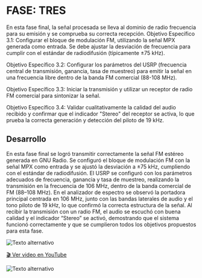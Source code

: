 # FASE: TRES 

En esta fase final, la señal procesada se lleva al dominio de radio frecuencia para su emisión y se comprueba su correcta recepción.
Objetivo Específico 3.1: Configurar el bloque de modulación FM, utilizando la señal MPX generada como entrada. Se debe ajustar la desviación de frecuencia para cumplir con el estándar de radiodifusión (típicamente ±75 kHz).

Objetivo Específico 3.2: Configurar los parámetros del USRP (frecuencia central de transmisión, ganancia, tasa de muestreo) para emitir la señal en una frecuencia libre dentro de la banda FM comercial (88-108 MHz).

Objetivo Específico 3.3: Iniciar la transmisión y utilizar un receptor de radio FM comercial para sintonizar la señal.

Objetivo Específico 3.4: Validar cualitativamente la calidad del audio recibido y confirmar que el indicador "Stereo" del receptor se activa, lo que prueba la correcta generación y detección del piloto de 19 kHz.

## Desarrollo 
En esta fase final se logró transmitir correctamente la señal FM estéreo generada en GNU Radio. Se configuró el bloque de modulación FM con la señal MPX como entrada y se ajustó la desviación a ±75 kHz, cumpliendo con el estándar de radiodifusión. El USRP se configuró con los parámetros adecuados de frecuencia, ganancia y tasa de muestreo, realizando la transmisión en la frecuencia de 106 MHz, dentro de la banda comercial de FM (88–108 MHz). En el analizador de espectro se observó la portadora principal centrada en 106 MHz, junto con las bandas laterales de audio y el tono piloto de 19 kHz, lo que confirmó la correcta estructura de la señal. Al recibir la transmisión con un radio FM, el audio se escuchó con buena calidad y el indicador “Stereo” se activó, demostrando que el sistema funcionó correctamente y que se cumplieron todos los objetivos propuestos para esta fase.

![Texto alternativo](3.1.jpeg)

[🎬 Ver video en YouTube](https://www.youtube.com/watch?v=uiPDPwrNgUw)


![Texto alternativo](espectro.jpeg)

